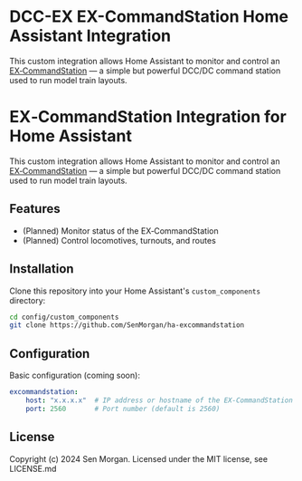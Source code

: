 # DCC-EX EX-CommandStation Home Assistant Integration
This custom integration allows Home Assistant to monitor and control an [EX‑CommandStation](https://dcc-ex.com/ex-commandstation/index.html) — a simple but powerful DCC/DC command station used to run model train layouts.

# EX‑CommandStation Integration for Home Assistant
This custom integration allows Home Assistant to monitor and control an [EX‑CommandStation](https://dcc-ex.com/ex-commandstation/index.html) — a simple but powerful DCC/DC command station used to run model train layouts.

## Features
- (Planned) Monitor status of the EX‑CommandStation
- (Planned) Control locomotives, turnouts, and routes

## Installation
Clone this repository into your Home Assistant's `custom_components` directory:

```bash
cd config/custom_components
git clone https://github.com/SenMorgan/ha-excommandstation
```

## Configuration
Basic configuration (coming soon):

```yaml
excommandstation:
    host: "x.x.x.x"  # IP address or hostname of the EX‑CommandStation
    port: 2560       # Port number (default is 2560)
```

## License
Copyright (c) 2024 Sen Morgan. Licensed under the MIT license, see LICENSE.md
